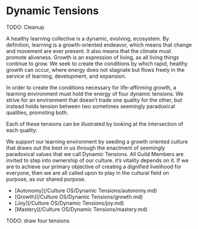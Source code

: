 # Dynamic Tensions

TODO: Cleanup

A healthy learning collective is a dynamic, evolving, ecosystem. By definition, learning is a growth-oriented endeavor, which means that change and movement are ever present. It also means that the climate must promote aliveness. Growth is an expression of living, as all living things continue to grow. We seek to create the conditions by which rapid, healthy growth can occur, where energy does not stagnate but flows freely in the service of learning, development, and expansion.

In order to create the conditions necessary for life-affirming growth, a learning environment must hold the energy of four dynamic tensions. We strive for an environment that doesn’t trade one quality for the other, but instead holds tension between two sometimes seemingly paradoxical qualities, promoting both.

Each of these tensions can be illustrated by looking at the intersection of each quality:

We support our learning environment by seeding a growth oriented culture that draws out the best in us through the enactment of seemingly paradoxical values that we call Dynamic Tensions. All Guild Members are invited to step into ownership of our culture. it’s vitality depends on it. If we are to achieve our primary objective of creating a dignified livelihood for everyone, then we are all called upon to play in the cultural field on purpose, as our shared purpose.  

* [Autonomy](/Culture OS/Dynamic Tensions/autonomy.md)
* [Growth](/Culture OS/Dynamic Tensions/growth.md)
* [Joy](/Culture OS/Dynamic Tensions/joy.md)
* [Mastery](/Culture OS/Dynamic Tensions/mastery.md)

TODO: draw four tensions
